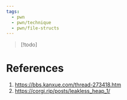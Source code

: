 ```yaml
---
tags:
  - pwn
  - pwn/technique
  - pwn/file-structs
---
```

> [!todo]

# References
1. https://bbs.kanxue.com/thread-273418.htm
2. https://corgi.rip/posts/leakless_heap_1/